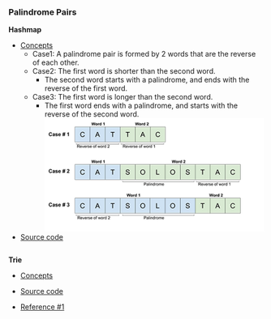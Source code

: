 ### Palindrome Pairs
**Hashmap**
- [Concepts](images/)
    - Case1: A palindrome pair is formed by 2 words that are the reverse of each other.
    - Case2: The first word is shorter than the second word. 
        - The second word starts with a palindrome, and ends with the reverse of the first word.
    - Case3: The first word is longer than the second word.
        - The first word ends with a palindrome, and starts with the reverse of the second word.
    ![hashmap](images/Hashmap.png)
- [Source code](source/Hashmap.py)
```python
```

**Trie**
- [Concepts](images/)

- [Source code](source/)
- [Reference #1]()

